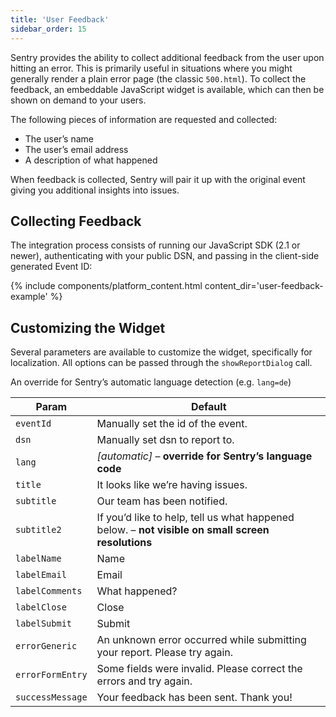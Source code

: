 ```yaml
---
title: 'User Feedback'
sidebar_order: 15
---
```


Sentry provides the ability to collect additional feedback from the user upon hitting an error. This is primarily useful in situations where you might generally render a plain error page (the classic `500.html`). To collect the feedback, an embeddable JavaScript widget is available, which can then be shown on demand to your users.

The following pieces of information are requested and collected:

-   The user’s name
-   The user’s email address
-   A description of what happened

When feedback is collected, Sentry will pair it up with the original event giving you additional insights into issues.

## Collecting Feedback

The integration process consists of running our JavaScript SDK (2.1 or newer), authenticating with your public DSN, and passing in the client-side generated Event ID:

{% include components/platform_content.html content_dir='user-feedback-example' %}

## Customizing the Widget

Several parameters are available to customize the widget, specifically for localization. All options can be passed through the `showReportDialog` call.

An override for Sentry’s automatic language detection (e.g. `lang=de`)

| Param | Default |
| --- | --- |
| `eventId` | Manually set the id of the event. |
| `dsn` | Manually set dsn to report to. |
| `lang` | _[automatic]_ – **override for Sentry’s language code** |
| `title` | It looks like we’re having issues. |
| `subtitle` | Our team has been notified. |
| `subtitle2` | If you’d like to help, tell us what happened below. – **not visible on small screen resolutions** |
| `labelName` | Name |
| `labelEmail` | Email |
| `labelComments` | What happened? |
| `labelClose` | Close |
| `labelSubmit` | Submit |
| `errorGeneric` | An unknown error occurred while submitting your report. Please try again. |
| `errorFormEntry` | Some fields were invalid. Please correct the errors and try again. |
| `successMessage` | Your feedback has been sent. Thank you! |
